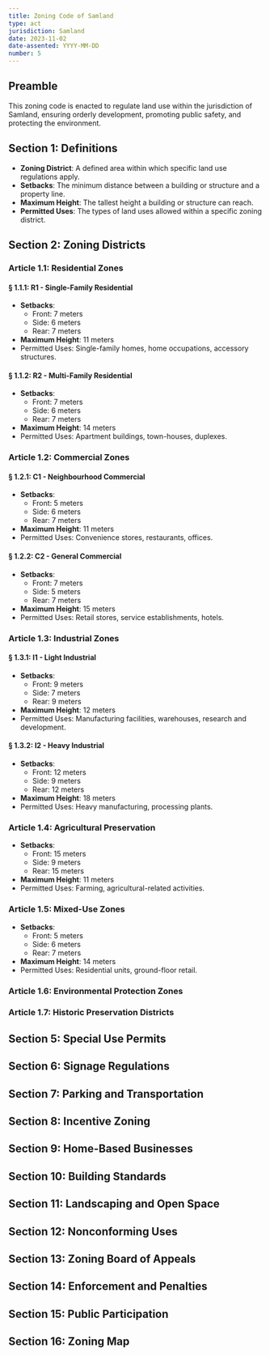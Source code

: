 ```yaml
---
title: Zoning Code of Samland
type: act
jurisdiction: Samland
date: 2023-11-02
date-assented: YYYY-MM-DD
number: 5
---
```


## Preamble

This zoning code is enacted to regulate land use within the jurisdiction of Samland, ensuring orderly development, promoting public safety, and protecting the environment.

## Section 1: Definitions

- **Zoning District**: A defined area within which specific land use regulations apply.
- **Setbacks**: The minimum distance between a building or structure and a property line.
- **Maximum Height**: The tallest height a building or structure can reach.
- **Permitted Uses**: The types of land uses allowed within a specific zoning district.

## Section 2: Zoning Districts

### Article 1.1: Residential Zones

#### § 1.1.1: R1 - Single-Family Residential

- **Setbacks**:
  - Front: 7 meters
  - Side: 6 meters
  - Rear: 7 meters
- **Maximum Height**: 11 meters
- Permitted Uses: Single-family homes, home occupations, accessory structures.

#### § 1.1.2: R2 - Multi-Family Residential

- **Setbacks**:
  - Front: 7 meters
  - Side: 6 meters
  - Rear: 7 meters
- **Maximum Height**: 14 meters
- Permitted Uses: Apartment buildings, town-houses, duplexes.

### Article 1.2: Commercial Zones

#### § 1.2.1: C1 - Neighbourhood Commercial

- **Setbacks**:
  - Front: 5 meters
  - Side: 6 meters
  - Rear: 7 meters
- **Maximum Height**: 11 meters
- Permitted Uses: Convenience stores, restaurants, offices.

#### § 1.2.2: C2 - General Commercial

- **Setbacks**:
  - Front: 7 meters
  - Side: 5 meters
  - Rear: 7 meters
- **Maximum Height**: 15 meters
- Permitted Uses: Retail stores, service establishments, hotels.

### Article 1.3: Industrial Zones

#### § 1.3.1: I1 - Light Industrial

- **Setbacks**:
  - Front: 9 meters
  - Side: 7 meters
  - Rear: 9 meters
- **Maximum Height**: 12 meters
- Permitted Uses: Manufacturing facilities, warehouses, research and development.

#### § 1.3.2: I2 - Heavy Industrial

- **Setbacks**:
  - Front: 12 meters
  - Side: 9 meters
  - Rear: 12 meters
- **Maximum Height**: 18 meters
- Permitted Uses: Heavy manufacturing, processing plants.

### Article 1.4: Agricultural Preservation

- **Setbacks**:
  - Front: 15 meters
  - Side: 9 meters
  - Rear: 15 meters
- **Maximum Height**: 11 meters
- Permitted Uses: Farming, agricultural-related activities.

### Article 1.5: Mixed-Use Zones

- **Setbacks**:
  - Front: 5 meters
  - Side: 6 meters
  - Rear: 7 meters
- **Maximum Height**: 14 meters
- Permitted Uses: Residential units, ground-floor retail.

### Article 1.6: Environmental Protection Zones

### Article 1.7: Historic Preservation Districts

## Section 5: Special Use Permits

## Section 6: Signage Regulations

## Section 7: Parking and Transportation

## Section 8: Incentive Zoning

## Section 9: Home-Based Businesses

## Section 10: Building Standards

## Section 11: Landscaping and Open Space

## Section 12: Nonconforming Uses

## Section 13: Zoning Board of Appeals

## Section 14: Enforcement and Penalties

## Section 15: Public Participation

## Section 16: Zoning Map
